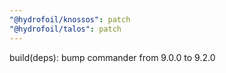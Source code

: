 ```yaml
---
"@hydrofoil/knossos": patch
"@hydrofoil/talos": patch
---
```


build(deps): bump commander from 9.0.0 to 9.2.0
